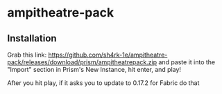 # ampitheatre-pack

## Installation
Grab this link: https://github.com/sh4rk-1e/ampitheatre-pack/releases/download/prism/ampitheatrepack.zip and paste it into the "Import" section in Prism's New Instance, hit enter, and play!

After you hit play, if it asks you to update to 0.17.2 for Fabric do that
